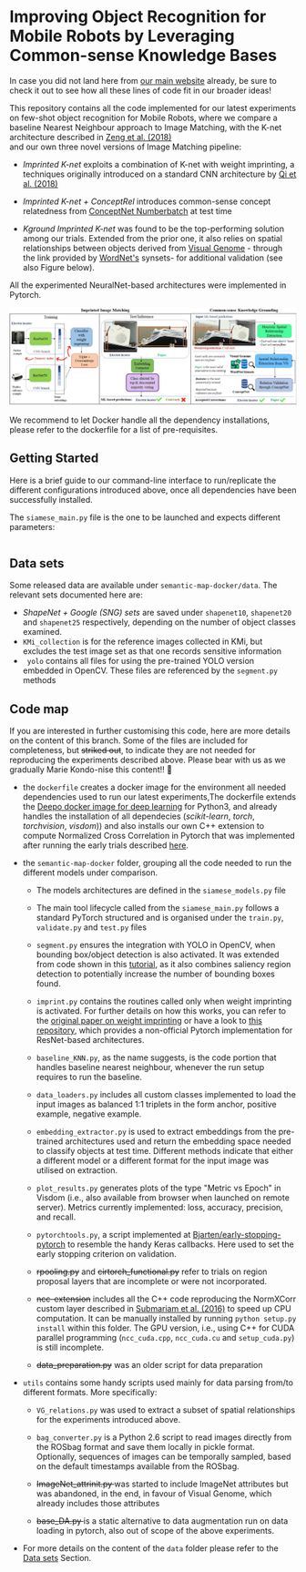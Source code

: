 # Improving Object Recognition for Mobile Robots by Leveraging Common-sense Knowledge Bases 

In case you did not land here from [our main website](https://robots.kmi.open.ac.uk) already, be sure to check it out to see how 
all these lines of code fit in our broader ideas! 

This repository contains all the code implemented for our latest experiments on few-shot object recognition for Mobile Robots, 
where we compare a baseline Nearest Neighbour approach to Image Matching,
with the K-net architecture described in [Zeng et al. (2018)](https://arxiv.org/pdf/1710.01330.pdf)  
and our own three novel versions of Image Matching pipeline:

- *Imprinted K-net* exploits a combination of K-net with weight imprinting, a techniques originally introduced on a standard CNN architecture by [Qi et al. (2018)](http://openaccess.thecvf.com/content_cvpr_2018/papers/Qi_Low-Shot_Learning_With_CVPR_2018_paper.pdf)

- *Imprinted K-net + ConceptRel* introduces common-sense concept relatedness from [ConceptNet Numberbatch](https://github.com/commonsense/conceptnet-numberbatch) at test time

- *Kground Imprinted K-net* was found to be the top-performing solution among our trials. Extended from the prior one, it also relies on spatial relationships between objects derived from [Visual Genome](https://visualgenome.org/) - through the link provided by [WordNet's](https://wordnet.princeton.edu/) synsets- for additional validation (see also Figure below). 

All the experimented NeuralNet-based architectures were implemented in Pytorch.

![framework-pic](https://github.com/kmi-robots/semantic-map-object-recognition/blob/master/assets/2019_framework_simpler.jpg "Kground Imprinted K-net")


We recommend to let Docker handle all the dependency installations, please refer to the dockerfile for a list of pre-requisites. 

## Getting Started

Here is a brief guide to our command-line interface to run/replicate the different configurations introduced above, once all dependencies have been
successfully installed. 

The `siamese_main.py` file is the one to be launched and expects different parameters:

```

```


## Data sets

Some released data are available under `semantic-map-docker/data`. The relevant sets documented here are:

*  *ShapeNet + Google (SNG) sets* are saved under `shapenet10`, `shapenet20` and `shapenet25` respectively, depending on the number of object classes examined.
*  `KMi_collection` is for the reference images collected in KMi, but excludes the test image set as that one records sensitive information 
*  ` yolo` contains all files for using the pre-trained YOLO version embedded in OpenCV. These files are referenced by the `segment.py` methods 



## Code map

If you are interested in further customising this code, here are more details on the content of this branch. Some of the files are included for completeness, but <s>striked out</s>, to indicate they are not needed for reproducing the experiments described above. Please bear with us as we gradually Marie Kondo-nise this content!! :angel:

* the `dockerfile` creates a docker image for the environment all needed dependencies 
used to run our latest experiments,The dockerfile extends the [Deepo docker image for deep learning](https://hub.docker.com/r/ufoym/deepo/) for Python3, and already handles the installation of all dependecies 
(*scikit-learn*, *torch*, *torchvision*, *visdom*)) and also installs our own C++ extension to compute Normalized Cross Correlation in Pytorch that was implemented after running the early trials described [here](oro.open.ac.uk/59508/1/DARLI_AP_2019_Paper.pdf).

* the `semantic-map-docker` folder, grouping all the code needed to run the different models under comparison. 

    - The models architectures are defined in the `siamese_models.py` file

    - The main tool lifecycle called from the `siamese_main.py` follows a standard PyTorch structured and is organised under the `train.py`, `validate.py` and       `test.py` files

    - `segment.py` ensures the integration with YOLO in OpenCV, when bounding box/object detection is also activated. It was extended from code shown in this [tutorial](https://github.com/meenavyas/Misc/blob/master/ObjectDetectionUsingYolo/ObjectDetectionUsingYolo.ipynb), as it also combines saliency region detection to potentially increase the number of bounding boxes found. 

    - `imprint.py` contains the routines called only when weight imprinting is activated. For further details on how this works, you can refer to the [original paper on weight imprinting](http://openaccess.thecvf.com/content_cvpr_2018/papers/Qi_Low-Shot_Learning_With_CVPR_2018_paper.pdf) or have a look to [this repository](https://github.com/YU1ut/imprinted-weights), which provides a non-official Pytorch implementation for ResNet-based architectures. 

    - `baseline_KNN.py`, as the name suggests, is the code portion that handles baseline nearest neighbour, whenever the run setup requires to run the baseline.
 
    - `data_loaders.py` includes all custom classes implemented to load the input images as balanced 1:1 triplets in the form anchor, positive example, negative example. 

    - `embedding_extractor.py` is used to extract embeddings from the pre-trained architectures used and return the embedding space needed to classify objects at test time. Different methods indicate that either a different model or a different format for the input image was utilised on extraction. 

    -  `plot_results.py` generates plots of the type "Metric vs Epoch" in Visdom (i.e., also available from browser when launched on remote server). Metrics currently implemented:
   loss, accuracy, precision, and recall. 

    - `pytorchtools.py`, a script implemented at [Bjarten/early-stopping-pytorch](https://github.com/Bjarten/early-stopping-pytorch) to resemble the handy Keras callbacks. Here used to set the early stopping criterion on validation.

    - <s>rpooling.py</s> and <s>cirtorch_functional.py</s> refer to trials on region proposal layers that are incomplete or were not incorporated.
 
    - <s>ncc-extension</s> includes all the C++ code reproducing the NormXCorr custom layer described in [Submariam et al. (2016)](http://papers.nips.cc/paper/6367-deep-neural-networks-with-inexact-matching-for-person-re-identification.pdf) to speed up CPU computation. It can be manually installed by running `python setup.py install` within this folder.
The GPU version, i.e., using C++ for CUDA parallel programming (`ncc_cuda.cpp`, `ncc_cuda.cu` and `setup_cuda.py`) is still incomplete. 

    - <s>data_preparation.py</s> was an older script for data preparation 


* `utils` contains some handy scripts used mainly for data parsing from/to different formats. More specifically:

    - `VG_relations.py` was used to extract a subset of spatial relationships for the experiments introduced above.

    - `bag_converter.py` is a Python 2.6 script to read images directly from the ROSbag format and save them locally in pickle format. Optionally, sequences of images can
      be temporally sampled, based on the default timestamps available from the ROSbag.

    - <s> ImageNet_attrinit.py </s>  was started to include ImageNet attributes but was abandoned, in the end, in favour of Visual Genome, which already includes those attributes
    - <s> base_DA.py </s>  is a static alternative to data augmentation run on data loading in pytorch, also out of scope of the above experiments.


* For more details on the content of the `data` folder please refer to the [Data sets]("#data-sets") Section.   


